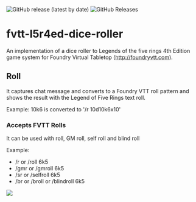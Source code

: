 <img alt="GitHub release (latest by date)" src="https://img.shields.io/github/v/release/eupolemo/fvtt-l5r4ed-dice-roller?style=for-the-badge"> <img alt="GitHub Releases" src="https://img.shields.io/github/downloads/eupolemo/fvtt-l5r4ed-dice-roller/latest/total?style=for-the-badge">

# fvtt-l5r4ed-dice-roller
An implementation of a dice roller to Legends of the five rings 4th Edition game system for Foundry Virtual Tabletop (http://foundryvtt.com).

## Roll
It captures chat message and converts to a Foundry VTT roll pattern and shows the result with the Legend of Five Rings text roll.

Example: 10k6 is converted to '/r 10d10k6x10'

### Accepts FVTT Rolls
It can be used with roll, GM roll, self roll and blind roll

Example:
- /r or /roll 6k5
- /gmr or /gmroll 6k5
- /sr or /selfroll 6k5
- /br or /broll or /blindroll 6k5

<img src="readme-resources/roll-l5r.gif"/>
